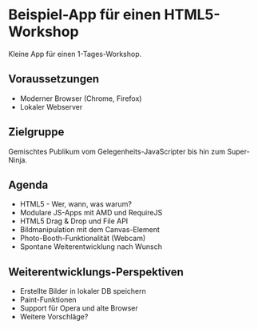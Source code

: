 Beispiel-App für einen HTML5-Workshop
=====================================

Kleine App für einen 1-Tages-Workshop.


Voraussetzungen
---------------

 * Moderner Browser (Chrome, Firefox)
 * Lokaler Webserver


Zielgruppe
----------

Gemischtes Publikum vom Gelegenheits-JavaScripter bis hin zum Super-Ninja.


Agenda
------

 * HTML5 - Wer, wann, was warum?
 * Modulare JS-Apps mit AMD und RequireJS
 * HTML5 Drag & Drop und File API
 * Bildmanipulation mit dem Canvas-Element
 * Photo-Booth-Funktionalität (Webcam)
 * Spontane Weiterentwicklung nach Wunsch


Weiterentwicklungs-Perspektiven
-------------------------------

 * Erstellte Bilder in lokaler DB speichern
 * Paint-Funktionen
 * Support für Opera und alte Browser
 * Weitere Vorschläge?